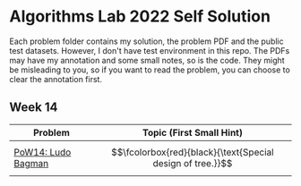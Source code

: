 # Algorithms Lab 2022 Self Solution

Each problem folder contains my solution, the problem PDF and the public test datasets. However, I don't have test environment in this repo. The PDFs may have my annotation and some small notes, so is the code. They might be misleading to you, so if you want to read the problem, you can choose to clear the annotation first.

## Week 14
| Problem | Topic (First Small Hint) |
| --- | --- |
| [PoW14: Ludo Bagman](week%2014/00_ludo_bagman/) |$$\fcolorbox{red}{black}{\text{Special design of tree.}}$$|

